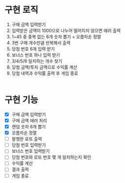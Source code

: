 # 구현 로직

1. 구매 금액 입력받기
2. 입력받은 금액이 1000으로 나누어 떨어지지 않으면 에러 출력
3. 1~45 중 중복 없는 6개 숫자 뽑기 + 오름차순 정렬
4. 3번 구매 개수만큼 반복해서 출력
5. 당첨 번호 6개 입력 받기
6. 보너스 번호 하나 입력 받기
7. 3/4/5/6 일치하는 개수 찾기
8. 당첨 금액/투자 금액으로 수익률 계산
9. 당첨 내역과 수익률 출력 후 게임 종료
   <br/><br/>

# 구현 기능

- [x] 구매 금액 입력받기
- [x] 구매 금액 에러 처리
- [x] 랜덤 숫자 6개 뽑기
- [x] 오름차순 정렬
- [ ] 발행한 로또 출력
- [ ] 당첨 번호 입력받기
- [ ] 보너스 번호 입력받기
- [ ] 당첨 번호와 로또 번호 몇 개 일치하는지 확인
- [ ] 수익률 계산
- [ ] 결과 출력
- [ ] 게임 종료
